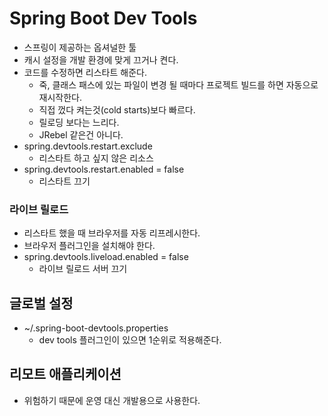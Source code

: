 # Spring Boot Dev Tools

- 스프링이 제공하는 옵셔널한 툴
- 캐시 설정을 개발 환경에 맞게 끄거나 켠다.
- 코드를 수정하면 리스타트 해준다.
    - 죽, 클래스 패스에 있는 파일이 변경 될 때마다 프로젝트 빌드를 하면 자동으로 재시작한다.
    - 직접 껐다 켜는것(cold starts)보다 빠르다.
    - 릴로딩 보다는 느리다.
    - JRebel 같은건 아니다.
- spring.devtools.restart.exclude
    - 리스타트 하고 싶지 않은 리소스
- spring.devtools.restart.enabled = false
    - 리스타트 끄기

### 라이브 릴로드

- 리스타트 했을 때 브라우저를 자동 리프레시한다.
- 브라우저 플러그인을 설치해야 한다.
- spring.devtools.liveload.enabled = false
    - 라이브 릴로드 서버 끄기

## 글로벌 설정

- ~/.spring-boot-devtools.properties
    - dev tools 플러그인이 있으면 1순위로 적용해준다.

## 리모트 애플리케이션

- 위험하기 때문에 운영 대신 개발용으로 사용한다.